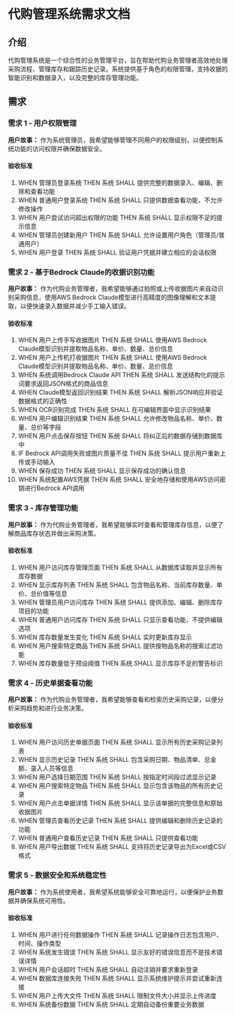 # 代购管理系统需求文档

## 介绍

代购管理系统是一个综合性的业务管理平台，旨在帮助代购业务管理者高效地处理采购流程、管理库存和跟踪历史记录。系统提供基于角色的权限管理，支持收据的智能识别和数据录入，以及完整的库存管理功能。

## 需求

### 需求 1 - 用户权限管理

**用户故事：** 作为系统管理员，我希望能够管理不同用户的权限级别，以便控制系统功能的访问权限并确保数据安全。

#### 验收标准

1. WHEN 管理员登录系统 THEN 系统 SHALL 提供完整的数据录入、编辑、删除和查看功能
2. WHEN 普通用户登录系统 THEN 系统 SHALL 只提供数据查看功能，不允许修改操作
3. WHEN 用户尝试访问超出权限的功能 THEN 系统 SHALL 显示权限不足的提示信息
4. WHEN 管理员创建新用户 THEN 系统 SHALL 允许设置用户角色（管理员/普通用户）
5. WHEN 用户登录 THEN 系统 SHALL 验证用户凭据并建立相应的会话权限

### 需求 2 - 基于Bedrock Claude的收据识别功能

**用户故事：** 作为代购业务管理者，我希望能够通过拍照或上传收据图片来自动识别采购信息，使用AWS Bedrock Claude模型进行高精度的图像理解和文本提取，以便快速录入数据并减少手工输入错误。

#### 验收标准

1. WHEN 用户上传手写收据图片 THEN 系统 SHALL 使用AWS Bedrock Claude模型识别并提取物品名称、单价、数量、总价信息
2. WHEN 用户上传机打收据图片 THEN 系统 SHALL 使用AWS Bedrock Claude模型识别并提取物品名称、单价、数量、总价信息
3. WHEN 系统调用Bedrock Claude API THEN 系统 SHALL 发送结构化的提示词要求返回JSON格式的商品信息
4. WHEN Claude模型返回识别结果 THEN 系统 SHALL 解析JSON响应并验证数据格式的正确性
5. WHEN OCR识别完成 THEN 系统 SHALL 在可编辑界面中显示识别结果
6. WHEN 用户编辑识别结果 THEN 系统 SHALL 允许修改物品名称、单价、数量、总价等字段
7. WHEN 用户点击保存按钮 THEN 系统 SHALL 将纠正后的数据存储到数据库中
8. IF Bedrock API调用失败或图片质量不佳 THEN 系统 SHALL 提示用户重新上传或手动输入
9. WHEN 保存成功 THEN 系统 SHALL 显示保存成功的确认信息
10. WHEN 系统配置AWS凭据 THEN 系统 SHALL 安全地存储和使用AWS访问密钥进行Bedrock API调用

### 需求 3 - 库存管理功能

**用户故事：** 作为代购业务管理者，我希望能够实时查看和管理库存信息，以便了解商品库存状态并做出采购决策。

#### 验收标准

1. WHEN 用户访问库存管理页面 THEN 系统 SHALL 从数据库读取并显示所有库存数据
2. WHEN 显示库存列表 THEN 系统 SHALL 包含物品名称、当前库存数量、单价、总价值等信息
3. WHEN 管理员用户访问库存 THEN 系统 SHALL 提供添加、编辑、删除库存项目的功能
4. WHEN 普通用户访问库存 THEN 系统 SHALL 只显示查看功能，不提供编辑选项
5. WHEN 库存数量发生变化 THEN 系统 SHALL 实时更新库存显示
6. WHEN 用户搜索特定商品 THEN 系统 SHALL 提供按物品名称的搜索过滤功能
7. WHEN 库存数量低于预设阈值 THEN 系统 SHALL 显示库存不足的警告标识

### 需求 4 - 历史单据查看功能

**用户故事：** 作为代购业务管理者，我希望能够查看和检索历史采购记录，以便分析采购趋势和进行业务决策。

#### 验收标准

1. WHEN 用户访问历史单据页面 THEN 系统 SHALL 显示所有历史采购记录列表
2. WHEN 显示历史记录 THEN 系统 SHALL 包含采购日期、物品清单、总金额、录入人员等信息
3. WHEN 用户选择日期范围 THEN 系统 SHALL 按指定时间段过滤显示记录
4. WHEN 用户搜索特定物品 THEN 系统 SHALL 显示包含该物品的所有历史记录
5. WHEN 用户点击单据详情 THEN 系统 SHALL 显示该单据的完整信息和原始收据图片
6. WHEN 管理员查看历史记录 THEN 系统 SHALL 提供编辑和删除历史记录的功能
7. WHEN 普通用户查看历史记录 THEN 系统 SHALL 只提供查看功能
8. WHEN 用户导出数据 THEN 系统 SHALL 支持将历史记录导出为Excel或CSV格式

### 需求 5 - 数据安全和系统稳定性

**用户故事：** 作为系统使用者，我希望系统能够安全可靠地运行，以便保护业务数据并确保系统可用性。

#### 验收标准

1. WHEN 用户进行任何数据操作 THEN 系统 SHALL 记录操作日志包含用户、时间、操作类型
2. WHEN 系统发生错误 THEN 系统 SHALL 显示友好的错误信息而不是技术错误详情
3. WHEN 用户会话超时 THEN 系统 SHALL 自动注销并要求重新登录
4. WHEN 数据库连接失败 THEN 系统 SHALL 显示系统维护提示并尝试重新连接
5. WHEN 用户上传大文件 THEN 系统 SHALL 限制文件大小并显示上传进度
6. WHEN 系统备份数据 THEN 系统 SHALL 定期自动备份重要业务数据